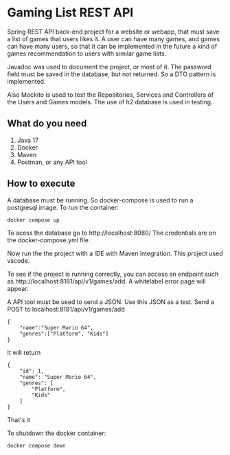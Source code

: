 # Gaming List REST API
Spring REST API back-end project for a website or webapp, that must save a list of games that users likes it. A user can have many games, and games can have many users, so that it can be implemented in the future a kind of games recommendation to users with similar game lists.

Javadoc was used to document the project, or most of it. The password field must be saved in the database, but not returned. So a DTO pattern is implemented.

Also Mockito is used to test the Repositories, Services and Controllers of the Users and Games models. The use of h2 database is used in testing.

## What do you need
1. Java 17
2. Docker
3. Maven
4. Postman, or any API tool

## How to execute
A database must be running. So docker-compose is used to run a postgresql image. To run the container:
```sh
docker compose up
```
To acess the database go to http://localhost:8080/
The credentials are on the docker-compose.yml file

Now run the the project with a IDE with Maven integration. This project used vscode.

To see if the project is running correctly, you can access an endpoint such as http://localhost:8181/api/v1/games/add. A whitelabel error page will appear.

A API tool must be used to send a JSON.
Use this JSON as a test. Send a POST to localhost:8181/api/v1/games/add

```code
{
    "name":"Super Mario 64",
    "genres":["Platform", "Kids"]
}
``` 
It will return 
```code
{
    "id": 1,
    "name": "Super Mario 64",
    "genres": [
        "Platform",
        "Kids"
    ]
}
```
That's it

To shutdown the docker container:
```sh
docker compose down
```